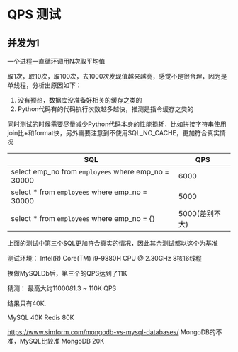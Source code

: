 # QPS 测试

## 并发为1

一个进程一直循环调用N次取平均值

取1次，取10次，取100次，去1000次发现值越来越高，感觉不是很合理，因为是单线程，分析出原因如下：

1. 没有预热，数据库没准备好相关的缓存之类的
2. Python代码有的代码执行次数越多越快，推测是指令缓存之类的

同时测试的时候需要尽量减少Python代码本身的性能损耗，比如拼接字符串使用join比+和format快，另外需要注意到不使用SQL_NO_CACHE，更加符合真实情况


| SQL                                                  | QPS            |
| ---------------------------------------------------- | -------------- |
| select  emp_no from `employees` where emp_no = 30000 | 6000           |
| select * from `employees` where emp_no = 30000       | 5000           |
| select * from `employees` where emp_no = {}          | 5000(差别不大) |

上面的测试中第三个SQL更加符合真实的情况，因此其余测试都以这个为基准

测试环境：
Intel(R) Core(TM) i9-9880H CPU @ 2.30GHz 8核16线程

换做MySQLDb后，第三个的QPS达到了11K

猜测：
最高大约11000*8*1.3 ~ 110K QPS

结果只有40K.

MySQL 40K
Redis 80K

https://www.simform.com/mongodb-vs-mysql-databases/ MongoDB的不准，MySQL比较准
MongoDB 20K


